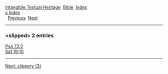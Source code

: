 [Intangible Textual Heritage](../../index)  [Bible](../index) 
[Index](index)   
[s Index](_s_)  
  [Previous](c10573)  [Next](c10575) 

------------------------------------------------------------------------

### &lt;slipped&gt; 2 entries

[Psa 73:2](../kjv/psa073.htm#002)  
[Sa1 19:10](../kjv/sa1019.htm#010)  

------------------------------------------------------------------------

[Next: slippery (3)](c10575)
